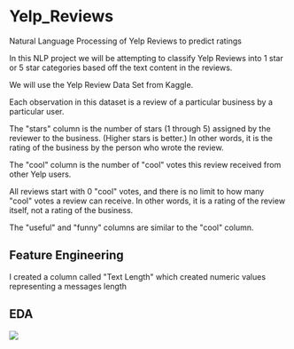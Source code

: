 # Yelp_Reviews
Natural Language Processing of Yelp Reviews to predict ratings

In this NLP project we will be attempting to classify Yelp Reviews into 1 star or 5 star categories based off the text content in the reviews.

We will use the Yelp Review Data Set from Kaggle.

Each observation in this dataset is a review of a particular business by a particular user.

The "stars" column is the number of stars (1 through 5) assigned by the reviewer to the business. (Higher stars is better.) In other words, it is the rating of the business by the person who wrote the review.

The "cool" column is the number of "cool" votes this review received from other Yelp users.

All reviews start with 0 "cool" votes, and there is no limit to how many "cool" votes a review can receive. In other words, it is a rating of the review itself, not a rating of the business.

The "useful" and "funny" columns are similar to the "cool" column.

## Feature Engineering 
I created a column called "Text Length" which created numeric values representing a messages length

## EDA

![](/text_length_df.png)
